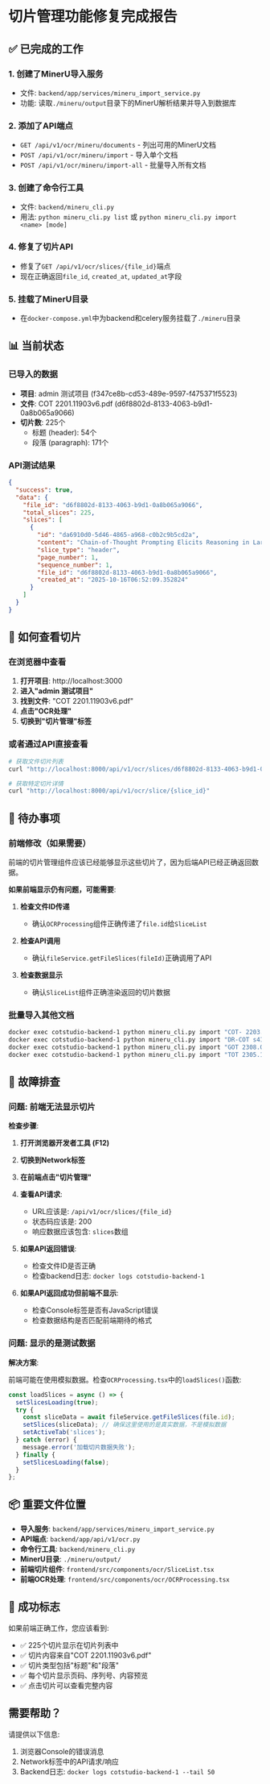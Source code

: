 # 切片管理功能修复完成报告

## ✅ 已完成的工作

###  1. **创建了MinerU导入服务**
- 文件: `backend/app/services/mineru_import_service.py`
- 功能: 读取`./mineru/output`目录下的MinerU解析结果并导入到数据库

### 2. **添加了API端点**
- `GET /api/v1/ocr/mineru/documents` - 列出可用的MinerU文档
- `POST /api/v1/ocr/mineru/import` - 导入单个文档
- `POST /api/v1/ocr/mineru/import-all` - 批量导入所有文档

### 3. **创建了命令行工具**
- 文件: `backend/mineru_cli.py`
- 用法: `python mineru_cli.py list` 或 `python mineru_cli.py import <name> [mode]`

### 4. **修复了切片API**
- 修复了`GET /api/v1/ocr/slices/{file_id}`端点
- 现在正确返回`file_id`, `created_at`, `updated_at`字段

### 5. **挂载了MinerU目录**
- 在`docker-compose.yml`中为backend和celery服务挂载了`./mineru`目录

## 📊 当前状态

### 已导入的数据
- **项目**: admin 测试项目 (f347ce8b-cd53-489e-9597-f475371f5523)
- **文件**: COT 2201.11903v6.pdf (d6f8802d-8133-4063-b9d1-0a8b065a9066)  
- **切片数**: 225个
  - 标题 (header): 54个
  - 段落 (paragraph): 171个

### API测试结果  
```json
{
  "success": true,
  "data": {
    "file_id": "d6f8802d-8133-4063-b9d1-0a8b065a9066",
    "total_slices": 225,
    "slices": [
      {
        "id": "da6910d0-5d46-4865-a968-c0b2c9b5cd2a",
        "content": "Chain-of-Thought Prompting Elicits Reasoning in Large Language Models",
        "slice_type": "header",
        "page_number": 1,
        "sequence_number": 1,
        "file_id": "d6f8802d-8133-4063-b9d1-0a8b065a9066",
        "created_at": "2025-10-16T06:52:09.352824"
      }
    ]
  }
}
```

## 🎯 如何查看切片

### 在浏览器中查看

1. **打开项目**: http://localhost:3000
2. **进入"admin 测试项目"**
3. **找到文件**: "COT 2201.11903v6.pdf" 
4. **点击"OCR处理"**
5. **切换到"切片管理"标签**

### 或者通过API直接查看

```bash
# 获取文件切片列表
curl "http://localhost:8000/api/v1/ocr/slices/d6f8802d-8133-4063-b9d1-0a8b065a9066?page=1&size=10"

# 获取特定切片详情
curl "http://localhost:8000/api/v1/ocr/slice/{slice_id}"
```

## 📝 待办事项

### 前端修改（如果需要）

前端的切片管理组件应该已经能够显示这些切片了，因为后端API已经正确返回数据。

**如果前端显示仍有问题，可能需要**:

1. **检查文件ID传递**
   - 确认`OCRProcessing`组件正确传递了`file.id`给`SliceList`

2. **检查API调用**
   - 确认`fileService.getFileSlices(fileId)`正确调用了API

3. **检查数据显示**
   - 确认`SliceList`组件正确渲染返回的切片数据

### 批量导入其他文档

```bash
docker exec cotstudio-backend-1 python mineru_cli.py import "COT- 2203.11171v4" vlm
docker exec cotstudio-backend-1 python mineru_cli.py import "DR-COT s41598-025-18622-6" vlm
docker exec cotstudio-backend-1 python mineru_cli.py import "GOT 2308.09687v2" vlm
docker exec cotstudio-backend-1 python mineru_cli.py import "TOT 2305.10601v1" vlm
```

## 🔧 故障排查

### 问题: 前端无法显示切片

**检查步骤**:

1. **打开浏览器开发者工具 (F12)**
2. **切换到Network标签**
3. **在前端点击"切片管理"**
4. **查看API请求**:
   - URL应该是: `/api/v1/ocr/slices/{file_id}`
   - 状态码应该是: 200
   - 响应数据应该包含: `slices`数组

5. **如果API返回错误**:
   - 检查文件ID是否正确
   - 检查backend日志: `docker logs cotstudio-backend-1`

6. **如果API返回成功但前端不显示**:
   - 检查Console标签是否有JavaScript错误
   - 检查数据结构是否匹配前端期待的格式

### 问题: 显示的是测试数据

**解决方案**:

前端可能在使用模拟数据。检查`OCRProcessing.tsx`中的`loadSlices()`函数:

```typescript
const loadSlices = async () => {
  setSlicesLoading(true);
  try {
    const sliceData = await fileService.getFileSlices(file.id);
    setSlices(sliceData); // 确保这里使用的是真实数据，不是模拟数据
    setActiveTab('slices');
  } catch (error) {
    message.error('加载切片数据失败');
  } finally {
    setSlicesLoading(false);
  }
};
```

## 📦 重要文件位置

- **导入服务**: `backend/app/services/mineru_import_service.py`
- **API端点**: `backend/app/api/v1/ocr.py`
- **命令行工具**: `backend/mineru_cli.py`
- **MinerU目录**: `./mineru/output/`
- **前端切片组件**: `frontend/src/components/ocr/SliceList.tsx`
- **前端OCR处理**: `frontend/src/components/ocr/OCRProcessing.tsx`

## 🎉 成功标志

如果前端正确工作，您应该看到:

- ✅ 225个切片显示在切片列表中
- ✅ 切片内容来自"COT 2201.11903v6.pdf"
- ✅ 切片类型包括"标题"和"段落"
- ✅ 每个切片显示页码、序列号、内容预览
- ✅ 点击切片可以查看完整内容

## 需要帮助？

请提供以下信息:
1. 浏览器Console的错误消息
2. Network标签中的API请求/响应
3. Backend日志: `docker logs cotstudio-backend-1 --tail 50`
